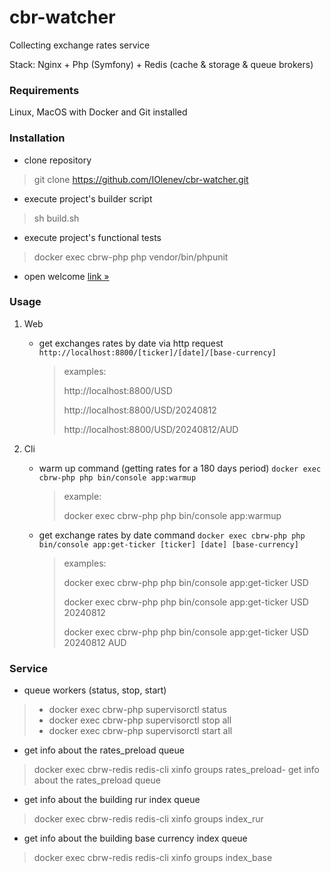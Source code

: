 # cbr-watcher
Collecting exchange rates service

Stack: Nginx + Php (Symfony) + Redis (cache & storage & queue brokers) 

### Requirements
Linux, MacOS with Docker and Git installed

### Installation
- clone repository
> git clone https://github.com/IOlenev/cbr-watcher.git
- execute project's builder script
> sh build.sh
- execute project's functional tests
> docker exec cbrw-php php vendor/bin/phpunit
- open welcome [link &raquo;](http://localhost:8800) 

### Usage
1. Web
   - get exchanges rates by date via http request `http://localhost:8800/[ticker]/[date]/[base-currency]`
     > examples:
     > 
     > http://localhost:8800/USD
     > 
     > http://localhost:8800/USD/20240812
     > 
     > http://localhost:8800/USD/20240812/AUD

2. Cli
   - warm up command (getting rates for a 180 days period) `docker exec cbrw-php php bin/console app:warmup`
      > example:
      > 
      > docker exec cbrw-php php bin/console app:warmup
   - get exchange rates by date command `docker exec cbrw-php php bin/console app:get-ticker [ticker] [date] [base-currency]`
     > examples:
     > 
     > docker exec cbrw-php php bin/console app:get-ticker USD
     > 
     > docker exec cbrw-php php bin/console app:get-ticker USD 20240812
     > 
     > docker exec cbrw-php php bin/console app:get-ticker USD 20240812 AUD

### Service
- queue workers (status, stop, start)
> - docker exec cbrw-php supervisorctl status
> - docker exec cbrw-php supervisorctl stop all
> - docker exec cbrw-php supervisorctl start all
- get info about the rates_preload queue
> docker exec cbrw-redis redis-cli xinfo groups rates_preload- get info about the rates_preload queue
- get info about the building rur index queue
> docker exec cbrw-redis redis-cli xinfo groups index_rur
- get info about the building base currency index queue
> docker exec cbrw-redis redis-cli xinfo groups index_base

